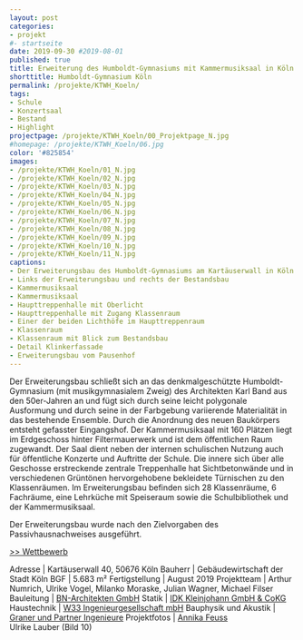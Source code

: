 ```yaml
---
layout: post
categories:
- projekt
#- startseite
date: 2019-09-30 #2019-08-01
published: true
title: Erweiterung des Humboldt-Gymnasiums mit Kammermusiksaal in Köln
shorttitle: Humboldt-Gymnasium Köln
permalink: /projekte/KTWH_Koeln/
tags: 
- Schule
- Konzertsaal
- Bestand
- Highlight
projectpage: /projekte/KTWH_Koeln/00_Projektpage_N.jpg
#homepage: /projekte/KTWH_Koeln/06.jpg
color: '#825854'
images:
- /projekte/KTWH_Koeln/01_N.jpg
- /projekte/KTWH_Koeln/02_N.jpg
- /projekte/KTWH_Koeln/03_N.jpg
- /projekte/KTWH_Koeln/04_N.jpg
- /projekte/KTWH_Koeln/05_N.jpg
- /projekte/KTWH_Koeln/06_N.jpg
- /projekte/KTWH_Koeln/07_N.jpg
- /projekte/KTWH_Koeln/08_N.jpg
- /projekte/KTWH_Koeln/09_N.jpg
- /projekte/KTWH_Koeln/10_N.jpg
- /projekte/KTWH_Koeln/11_N.jpg
captions:
- Der Erweiterungsbau des Humboldt-Gymnasiums am Kartäuserwall in Köln
- Links der Erweiterungsbau und rechts der Bestandsbau
- Kammermusiksaal
- Kammermusiksaal
- Haupttreppenhalle mit Oberlicht
- Haupttreppenhalle mit Zugang Klassenraum
- Einer der beiden Lichthöfe im Haupttreppenraum 
- Klassenraum
- Klassenraum mit Blick zum Bestandsbau
- Detail Klinkerfassade
- Erweiterungsbau vom Pausenhof
---
```


Der Erweiterungsbau schließt sich an das denkmalgeschützte Humboldt-Gymnasium (mit musikgymnasialem Zweig) des Architekten Karl Band aus den 50er-Jahren an und fügt sich durch seine leicht polygonale Ausformung und durch seine in der Farbgebung variierende Materialität in das bestehende Ensemble. Durch die Anordnung des neuen Baukörpers entsteht gefasster Eingangshof. Der Kammermusiksaal mit 160 Plätzen liegt im Erdgeschoss hinter Filtermauerwerk und ist dem öffentlichen Raum zugewandt. Der Saal dient neben der internen schulischen Nutzung auch für öffentliche Konzerte und Auftritte der Schule. Die innere sich über alle Geschosse erstreckende zentrale Treppenhalle hat Sichtbetonwände und in verschiedenen Grüntönen hervorgehobene bekleidete Türnischen zu den Klassenräumen. Im Erweiterungsbau befinden sich 28 Klassenräume, 6 Fachräume, eine Lehrküche mit Speiseraum sowie die Schulbibliothek und der Kammermusiksaal. 

Der Erweiterungsbau wurde nach den Zielvorgaben des Passivhausnachweises ausgeführt.

[\>> Wettbewerb](../projekte/WBW_KTWH_Koeln/)

Adresse					|		Kartäuserwall 40, 50676 Köln
Bauherr					|		Gebäudewirtschaft der Stadt Köln
BGF						|		5.683 m²
Fertigstellung			|		August 2019
Projektteam				|		Arthur Numrich, Ulrike Vogel, Milanko Moraske, Julian Wagner, Michael Filser
Bauleitung 				|		[BN-Architekten GmbH](https://bn-a.de/home/)
Statik 					| 		[IDK Kleinjohann GmbH & CoKG](http://www.idk-koeln.de/home/)
Haustechnik 			| 		[W33 Ingenieurgesellschaft mbH](https://www.w33-berlin.de)
Bauphysik und Akustik 	| 		[Graner und Partner Ingenieure](http://www.graner-ingenieure.de)
Projektfotos			|		[Annika Feuss](https://annikafeuss.com)<br /> Ulrike Lauber (Bild 10)